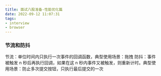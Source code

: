 ```yaml
---
title: 面试八股准备-性能优化篇
date: 2022-09-12 11:07:31
tags: 
- interview
- browser
---
```


### 节流和防抖

节流：单位时间内只执行一次事件的回调函数，典型使用场景：拖拽
防抖：事件被触发 n 秒后再执行回调，如果在这 n 秒内事件又被触发，则重新计时。典型使用场景：防⽌多次提交按钮，只执⾏最后提交的⼀次
